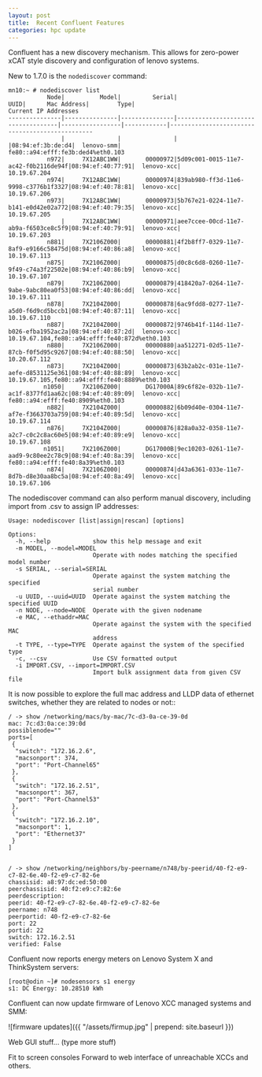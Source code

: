 ```yaml
---
layout: post
title:  Recent Confluent Features
categories: hpc update
---
```


Confluent has a new discovery mechanism.  This allows for zero-power xCAT style discovery and configuration of lenovo systems.

New to 1.7.0 is the `nodediscover` command:
```
mn10:~ # nodediscover list
           Node|          Model|         Serial|                                UUID|      Mac Address|        Type|                            Current IP Addresses
---------------|---------------|---------------|------------------------------------|-----------------|------------|------------------------------------------------
               |               |               |                                    |08:94:ef:3b:de:d4|  lenovo-smm|               fe80::a94:efff:fe3b:ded4%eth0.103
           n972|     7X12ABC1WW|       00000972|5d09c001-0015-11e7-ac42-f0b2116de94f|08:94:ef:40:77:91|  lenovo-xcc|                                    10.19.67.204
           n974|     7X12ABC1WW|       00000974|839ab980-ff3d-11e6-9998-c3776b1f3327|08:94:ef:40:78:81|  lenovo-xcc|                                    10.19.67.206
           n973|     7X12ABC1WW|       00000973|5b767e21-0224-11e7-b141-e0d42e02a772|08:94:ef:40:79:35|  lenovo-xcc|                                    10.19.67.205
               |     7X12ABC1WW|       00000971|aee7ccee-00cd-11e7-ab9a-f6503ce8c5f9|08:94:ef:40:79:91|  lenovo-xcc|                                    10.19.67.203
           n881|     7X2106Z000|       00000881|4f2b8ff7-0329-11e7-8af9-e9166c58475d|08:94:ef:40:86:a8|  lenovo-xcc|                                    10.19.67.113
           n875|     7X2106Z000|       00000875|d0c8c6d8-0260-11e7-9f49-c74a3f22502e|08:94:ef:40:86:b9|  lenovo-xcc|                                    10.19.67.107
           n879|     7X2106Z000|       00000879|418420a7-0264-11e7-9abe-9abc80ea0f53|08:94:ef:40:86:dd|  lenovo-xcc|                                    10.19.67.111
           n878|     7X2104Z000|       00000878|6ac9fdd8-0277-11e7-a5d0-f6d9cd5bccb1|08:94:ef:40:87:11|  lenovo-xcc|                                    10.19.67.110
           n887|     7X2104Z000|       00000872|9746b41f-114d-11e7-b026-efba1952ac2a|08:94:ef:40:87:2d|  lenovo-xcc|  10.19.67.104,fe80::a94:efff:fe40:872d%eth0.103
           n880|     7X2106Z000|       00000880|aa512271-02d5-11e7-87cb-f0f5d95c9267|08:94:ef:40:88:50|  lenovo-xcc|                                    10.20.67.112
           n873|     7X2104Z000|       00000873|63b2ab2c-031e-11e7-aefe-d8531125e361|08:94:ef:40:88:89|  lenovo-xcc|  10.19.67.105,fe80::a94:efff:fe40:8889%eth0.103
          n1050|     7X2106Z000|       DG17000A|89c6f82e-032b-11e7-ac1f-8377fd1aa62c|08:94:ef:40:89:09|  lenovo-xcc|               fe80::a94:efff:fe40:8909%eth0.103
           n882|     7X2104Z000|       00000882|6b09d40e-0304-11e7-af7e-f3663703a759|08:94:ef:40:89:5d|  lenovo-xcc|                                    10.19.67.114
           n876|     7X2104Z000|       00000876|828a0a32-0358-11e7-a2c7-c0c2c8ac60e5|08:94:ef:40:89:e9|  lenovo-xcc|                                    10.19.67.108
          n1051|     7X2106Z000|       DG17000B|9ec10203-0261-11e7-aad9-9c80ee2c78c9|08:94:ef:40:8a:39|  lenovo-xcc|               fe80::a94:efff:fe40:8a39%eth0.103
           n874|     7X2106Z000|       00000874|d43a6361-033e-11e7-8d7b-d8e30aa8bc5a|08:94:ef:40:8a:49|  lenovo-xcc|                                    10.19.67.106
```

The nodediscover command can also perform manual discovery, including import from .csv to assign IP addresses:

```
Usage: nodediscover [list|assign|rescan] [options]

Options:
  -h, --help            show this help message and exit
  -m MODEL, --model=MODEL
                        Operate with nodes matching the specified model number
  -s SERIAL, --serial=SERIAL
                        Operate against the system matching the specified
                        serial number
  -u UUID, --uuid=UUID  Operate against the system matching the specified UUID
  -n NODE, --node=NODE  Operate with the given nodename
  -e MAC, --ethaddr=MAC
                        Operate against the system with the specified MAC
                        address
  -t TYPE, --type=TYPE  Operate against the system of the specified type
  -c, --csv             Use CSV formatted output
  -i IMPORT.CSV, --import=IMPORT.CSV
                        Import bulk assignment data from given CSV file
```


It is now possible to explore the full mac address and LLDP data of ethernet switches, whether they are related to nodes or not::

```
/ -> show /networking/macs/by-mac/7c-d3-0a-ce-39-0d
mac: 7c:d3:0a:ce:39:0d
possiblenode=""
ports=[
 {
  "switch": "172.16.2.6", 
  "macsonport": 374, 
  "port": "Port-Channel65"
 }, 
 {
  "switch": "172.16.2.51", 
  "macsonport": 367, 
  "port": "Port-Channel53"
 }, 
 {
  "switch": "172.16.2.10", 
  "macsonport": 1, 
  "port": "Ethernet37"
 }
]


/ -> show /networking/neighbors/by-peername/n748/by-peerid/40-f2-e9-c7-82-6e.40-f2-e9-c7-82-6e
chassisid: a8:97:dc:ed:50:00
peerchassisid: 40:f2:e9:c7:82:6e
peerdescription: 
peerid: 40-f2-e9-c7-82-6e.40-f2-e9-c7-82-6e
peername: n748
peerportid: 40-f2-e9-c7-82-6e
port: 22
portid: 22
switch: 172.16.2.51
verified: False
```


Confluent now reports energy meters on Lenovo System X and ThinkSystem servers:

    [root@odin ~]# nodesensors s1 energy
    s1: DC Energy: 10.28510 kWh

Confluent can now update firmware of Lenovo XCC managed systems and SMM:

![firmware updates]({{ "/assets/firmup.jpg" | prepend: site.baseurl }})


Web GUI stuff...
(type more stuff)

Fit to screen consoles
Forward to web interface of unreachable XCCs and others.
